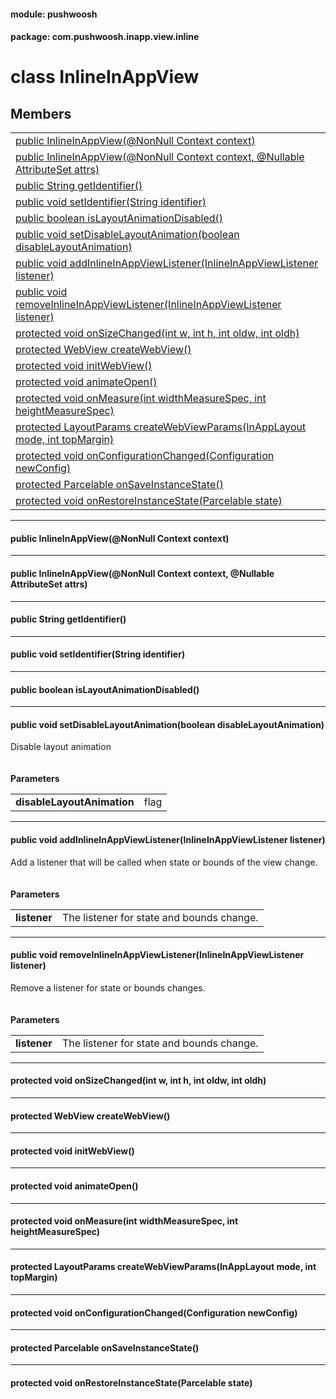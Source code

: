
#### module: pushwoosh  

#### package: com.pushwoosh.inapp.view.inline  

# <a name="heading"></a>class InlineInAppView  

## Members  

<table>
	<tr>
		<td><a href="#1a8a9904a409eff8a84cb395290a12f479">public  InlineInAppView(@NonNull Context context)</a></td>
	</tr>
	<tr>
		<td><a href="#1a48be19995be7037c63ef5760b1e747cb">public  InlineInAppView(@NonNull Context context, @Nullable AttributeSet attrs)</a></td>
	</tr>
	<tr>
		<td><a href="#1a8a81f45f8bc61871069063c25244d101">public String getIdentifier()</a></td>
	</tr>
	<tr>
		<td><a href="#1a0fd5a40f27b5ff31e724f466dad38141">public void setIdentifier(String identifier)</a></td>
	</tr>
	<tr>
		<td><a href="#1a0b30d2aa09139ead92a04ac0b9fee7a4">public boolean isLayoutAnimationDisabled()</a></td>
	</tr>
	<tr>
		<td><a href="#1aa576b749bb6546a719aa4e64d9a12cad">public void setDisableLayoutAnimation(boolean disableLayoutAnimation)</a></td>
	</tr>
	<tr>
		<td><a href="#1a1a5653cadfa64ce3b9be0a90e2905878">public void addInlineInAppViewListener(InlineInAppViewListener listener)</a></td>
	</tr>
	<tr>
		<td><a href="#1a9c2737d7af5b97cf4339e1fb5903a98d">public void removeInlineInAppViewListener(InlineInAppViewListener listener)</a></td>
	</tr>
	<tr>
		<td><a href="#1a03a6449b5b4db5199657034a6396fe37">protected void onSizeChanged(int w, int h, int oldw, int oldh)</a></td>
	</tr>
	<tr>
		<td><a href="#1af13441c05bd761270ec4eda3dc2a3a33">protected WebView createWebView()</a></td>
	</tr>
	<tr>
		<td><a href="#1a4032809cb4608f8ebeac027331e098f8">protected void initWebView()</a></td>
	</tr>
	<tr>
		<td><a href="#1aab72b94da295e9c19d703094ce21463b">protected void animateOpen()</a></td>
	</tr>
	<tr>
		<td><a href="#1a6e7cad3b1c26c2f2de6b5cd5db7691bd">protected void onMeasure(int widthMeasureSpec, int heightMeasureSpec)</a></td>
	</tr>
	<tr>
		<td><a href="#1abf42a447a9738407fa16317d8bee5eab">protected LayoutParams createWebViewParams(InAppLayout mode, int topMargin)</a></td>
	</tr>
	<tr>
		<td><a href="#1a94664cbd8c1cfb4e1349f9555eeaa95d">protected void onConfigurationChanged(Configuration newConfig)</a></td>
	</tr>
	<tr>
		<td><a href="#1af4c2b10c76e8418dda443c456254e7aa">protected Parcelable onSaveInstanceState()</a></td>
	</tr>
	<tr>
		<td><a href="#1a7bdb7d291c8bb4b55410c3fd5be0c0dd">protected void onRestoreInstanceState(Parcelable state)</a></td>
	</tr>
</table>


----------  
  

#### <a name="1a8a9904a409eff8a84cb395290a12f479"></a>public  InlineInAppView(@NonNull Context context)  


----------  
  

#### <a name="1a48be19995be7037c63ef5760b1e747cb"></a>public  InlineInAppView(@NonNull Context context, @Nullable AttributeSet attrs)  


----------  
  

#### <a name="1a8a81f45f8bc61871069063c25244d101"></a>public String getIdentifier()  


----------  
  

#### <a name="1a0fd5a40f27b5ff31e724f466dad38141"></a>public void setIdentifier(String identifier)  


----------  
  

#### <a name="1a0b30d2aa09139ead92a04ac0b9fee7a4"></a>public boolean isLayoutAnimationDisabled()  


----------  
  

#### <a name="1aa576b749bb6546a719aa4e64d9a12cad"></a>public void setDisableLayoutAnimation(boolean disableLayoutAnimation)  
Disable layout animation<br/><br/><br/><strong>Parameters</strong><br/>
<table>
	<tr>
		<td><strong>disableLayoutAnimation</strong></td>
		<td>flag </td>
	</tr>
</table>


----------  
  

#### <a name="1a1a5653cadfa64ce3b9be0a90e2905878"></a>public void addInlineInAppViewListener(InlineInAppViewListener listener)  
Add a listener that will be called when state or bounds of the view change.<br/><br/><br/><strong>Parameters</strong><br/>
<table>
	<tr>
		<td><strong>listener</strong></td>
		<td>The listener for state and bounds change. </td>
	</tr>
</table>


----------  
  

#### <a name="1a9c2737d7af5b97cf4339e1fb5903a98d"></a>public void removeInlineInAppViewListener(InlineInAppViewListener listener)  
Remove a listener for state or bounds changes.<br/><br/><br/><strong>Parameters</strong><br/>
<table>
	<tr>
		<td><strong>listener</strong></td>
		<td>The listener for state and bounds change. </td>
	</tr>
</table>


----------  
  

#### <a name="1a03a6449b5b4db5199657034a6396fe37"></a>protected void onSizeChanged(int w, int h, int oldw, int oldh)  


----------  
  

#### <a name="1af13441c05bd761270ec4eda3dc2a3a33"></a>protected WebView createWebView()  


----------  
  

#### <a name="1a4032809cb4608f8ebeac027331e098f8"></a>protected void initWebView()  


----------  
  

#### <a name="1aab72b94da295e9c19d703094ce21463b"></a>protected void animateOpen()  


----------  
  

#### <a name="1a6e7cad3b1c26c2f2de6b5cd5db7691bd"></a>protected void onMeasure(int widthMeasureSpec, int heightMeasureSpec)  


----------  
  

#### <a name="1abf42a447a9738407fa16317d8bee5eab"></a>protected LayoutParams createWebViewParams(InAppLayout mode, int topMargin)  


----------  
  

#### <a name="1a94664cbd8c1cfb4e1349f9555eeaa95d"></a>protected void onConfigurationChanged(Configuration newConfig)  


----------  
  

#### <a name="1af4c2b10c76e8418dda443c456254e7aa"></a>protected Parcelable onSaveInstanceState()  


----------  
  

#### <a name="1a7bdb7d291c8bb4b55410c3fd5be0c0dd"></a>protected void onRestoreInstanceState(Parcelable state)  
